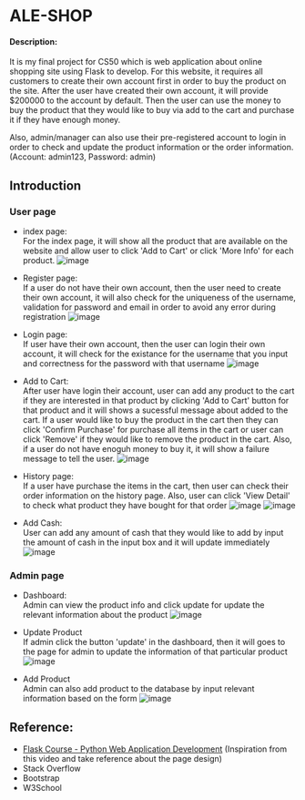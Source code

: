 # ALE-SHOP

#### Description:
It is my final project for CS50 which is web application about online shopping site using Flask to develop. For this website, it requires all customers to create their own account first in order to buy the product on the site. After the user have created their own account, it will provide $200000 to the account by default. Then the user can use the money to buy the product that they would like to buy via add to the cart and purchase it if they have enough money.

Also, admin/manager can also use their pre-registered account to login in order to check and update the product information or the order information. (Account: admin123, Password: admin)

## Introduction

### User page
- index page: <br>
For the index page, it will show all the product that are available on the website and allow user to click 'Add to Cart' or click 'More Info' for each product.
![image](https://user-images.githubusercontent.com/78290169/168464694-699132a9-ce2c-43d5-b88e-69a4dec23c66.png)

- Register page: <br>
If a user do not have their own account, then the user need to create their own account, it will also check for the uniqueness of the username, validation for password and email in order to avoid any error during registration
![image](https://user-images.githubusercontent.com/78290169/168464699-7df3a607-9c74-4435-9fd2-426d58dcbd84.png)

- Login page: <br>
If user have their own account, then the user can login their own account, it will check for the existance for the username that you input and correctness for the password with that username
![image](https://user-images.githubusercontent.com/78290169/168464706-80ef13ed-9881-4d6c-82f7-b88ae5604339.png)

- Add to Cart: <br>
After user have login their account, user can add any product to the cart if they are interested in that product by clicking 'Add to Cart' button for that product and it will shows a sucessful message about added to the cart. If a user would like to buy the product in the cart then they can click 'Confirm Purchase' for purchase all items in the cart or user can click 'Remove' if they would like to remove the product in the cart.  Also, if a user do not have enoguh money to buy it, it will show a failure message to tell the user.
![image](https://user-images.githubusercontent.com/78290169/168464718-c9ec3b09-168c-4040-bf1d-fb92bc2e9632.png)

- History page: <br>
If a user have purchase the items in the cart, then user can check their order information on the history page. Also, user can click 'View Detail' to check what product they have bought for that order
![image](https://user-images.githubusercontent.com/78290169/168464731-d3e9cd1e-54d2-471f-a1ec-6e7d342e4fd5.png)
![image](https://user-images.githubusercontent.com/78290169/168464739-c4658efd-54d8-41cc-946f-91f3e22497df.png)

- Add Cash: <br>
User can add any amount of cash that they would like to add by input the amount of cash in the input box and it will update immediately
![image](https://user-images.githubusercontent.com/78290169/168464748-98d4e375-402a-48e2-841c-d0c3190b14e4.png)

### Admin page
- Dashboard: <br>
Admin can view the product info and click update for update the relevant information about the product
![image](https://user-images.githubusercontent.com/78290169/168464761-4fb2e57f-7fbb-4c37-a042-8c7be9fddcf9.png)

- Update Product <br>
If admin click the button 'update' in the dashboard, then it will goes to the page for admin to update the information of that particular product
![image](https://user-images.githubusercontent.com/78290169/168464767-e17ced86-25da-4759-b8ba-ac7a8388be31.png)

- Add Product <br>
Admin can also add product to the database by input relevant information based on the form 
![image](https://user-images.githubusercontent.com/78290169/168464773-0badab4f-ef38-4a17-98f8-d6dd65241589.png)

## Reference:
- <a href="https://youtu.be/Qr4QMBUPxWo">Flask Course - Python Web Application Development</a> (Inspiration from this video and take reference about the page design)
- Stack Overflow
- Bootstrap
- W3School
